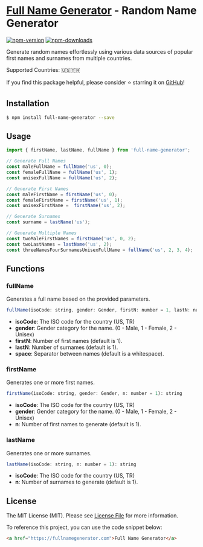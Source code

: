 # [Full Name Generator](https://fullnamegenerator.com) - Random Name Generator

[![npm-version]][npm] [![npm-downloads]][npm]

Generate random names effortlessly using various data sources of popular first names and surnames
from multiple countries. 

Supported Countries: 🇺🇸🇹🇷

If you find this package helpful, please consider ⭐ starring it on [GitHub](https://github.com/ozdemirburak/full-name-generator)!

## Installation

```bash
$ npm install full-name-generator --save
```

## Usage

````js
import { firstName, lastName, fullName } from 'full-name-generator';

// Generate Full Names
const maleFullName = fullName('us', 0);
const femaleFullName = fullName('us', 1);
const unisexFullName = fullName('us', 2);

// Generate First Names
const maleFirstName = firstName('us', 0);
const femaleFirstName = firstName('us', 1);
const unisexFirstName =  firstName('us', 2);

// Generate Surnames
const surname = lastName('us');

// Generate Multiple Names
const twoMaleFirstNames = firstName('us', 0, 2);
const twoLastNames = lastName('us', 2);
const threeNamesFourSurnamesUnisexFullName = fullName('us', 2, 3, 4);
````

## Functions

### fullName

Generates a full name based on the provided parameters.

```js
fullName(isoCode: string, gender: Gender, firstN: number = 1, lastN: number = 1, space: string = ' '): string
```

- **isoCode**: The ISO code for the country (US, TR)
- **gender**: Gender category for the name. (0 - Male, 1 - Female, 2 - Unisex)
- **firstN**: Number of first names (default is 1).
- **lastN**: Number of surnames (default is 1).
- **space**: Separator between names (default is a whitespace).

### firstName

Generates one or more first names.

```js
firstName(isoCode: string, gender: Gender, n: number = 1): string
```

- **isoCode**: The ISO code for the country (US, TR)
- **gender**: Gender category for the name. (0 - Male, 1 - Female, 2 - Unisex)
- **n**: Number of first names to generate (default is 1).

### lastName

Generates one or more surnames.

```js
lastName(isoCode: string, n: number = 1): string
```

- **isoCode**: The ISO code for the country (US, TR)
- **n**: Number of surnames to generate (default is 1).

## License

The MIT License (MIT). Please see [License File](LICENSE) for more information.

  [npm-version]: https://img.shields.io/npm/v/full-name-generator.svg?style=flat-square
  [npm-downloads]: https://img.shields.io/npm/dm/full-name-generator.svg?style=flat-square
  [npm]: https://www.npmjs.com/package/full-name-generator

To reference this project, you can use the code snippet below:

```html
<a href="https://fullnamegenerator.com">Full Name Generator</a>
```
